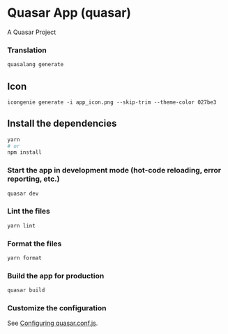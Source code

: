 # Quasar App (quasar)

A Quasar Project


### Translation
```bash
quasalang generate
```

## Icon
```
icongenie generate -i app_icon.png --skip-trim --theme-color 027be3
```


## Install the dependencies
```bash
yarn
# or
npm install
```

### Start the app in development mode (hot-code reloading, error reporting, etc.)
```bash
quasar dev
```

### Lint the files

```bash
yarn lint
```

### Format the files

```bash
yarn format
```

### Build the app for production
```bash
quasar build
```

### Customize the configuration
See [Configuring quasar.conf.js](https://quasar.dev/quasar-cli/quasar-conf-js).